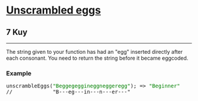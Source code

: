 <h1><a href="https://www.codewars.com/kata/55ea5650fe9247a2ea0000a7">Unscrambled eggs</a></h1>
<h2>7 Kuy</h2>
<hr>
<p>The string given to your function has had an "egg" inserted directly after each consonant. 
You need to return the string before it became eggcoded.</p>
<h3>Example</h3>
<pre>
unscrambleEggs(<span style="color: green">"Beggegeggineggneggeregg"</span>); => <span style="color: green">"Beginner"</span>
//             "B---eg---in---n---er---"
</pre>